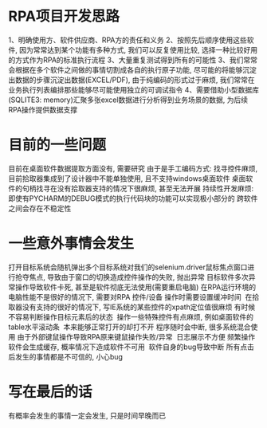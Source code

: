 # RPA项目开发思路

1、明确使用方、软件供应商、RPA方的责任和义务
2、按照先后顺序使用这些软件, 因为常常达到某个功能有多种方式, 我们可以反复使用比较, 选择一种比较好用的方式作为RPA的标准执行流程
3、大量重复测试得到所有的可能性
3、我们常常会根据在多个软件之间做的事情切割成各自的执行原子功能, 尽可能的将能够沉淀出数据的步骤沉淀出数据(EXCEL/PDF), 由于纯编码的形式过于麻烦, 我们常常在业务执行列表编排那些能够尽可能使用独立的可调试指令
4、需要借助小型数据库(SQLITE3: memory)汇聚多张excel数据进行分析得到业务场景的数据, 为后续RPA操作提供数据支撑

# 目前的一些问题

目前在桌面软件数据提取方面没有, 需要研究
由于是手工编码方式:
	找寻控件麻烦, 目前拾取器集成到了设计器中不能单独使用, 且不支持windows桌面软件
		桌面软件的句柄找寻在没有拾取器支持的情况下很麻烦, 甚至无法开展
	持续性开发麻烦:
		即使有PYCHARM的DEBUG模式的执行代码块的功能可以实现极小部分的
跨软件之间会存在不稳定性

# 一些意外事情会发生

​	打开目标系统会随机弹出多个目标系统对我们的selenium.driver鼠标焦点窗口进行抢夺焦点, 导致由于窗口的切换造成控件操作的失败, 抛出异常
​	目标软件多次异常操作导致软件卡死, 甚至是软件彻底无法使用(需要重启电脑)
​	在RPA运行环境的电脑性能不是很好的情况下, 需要对RPA 控件/设备 操作时需要设置缓冲时间
​	在拾取器没有支持的很好的情况下, 写IE系统的某些控件的xpath定位值很麻烦
​	有时候不容易判断操作目标元素后的状态
​	操作一些特殊控件有点麻烦, 例如桌面软件的table水平滚动条
​	本来能够正常打开的却打不开
​	程序随时会中断, 很多系统混合使用
​	由于外部键鼠操作导致RPA原来键鼠操作失败/异常
​	日志展示不方便
​	频繁操作软件会生成缓存, 概率情况下造成软件不可用
​	软件自身的bug导致中断
​	所有点击后发生的事情都是不可信的, 小心bug

# 写在最后的话

有概率会发生的事情一定会发生, 只是时间早晚而已
